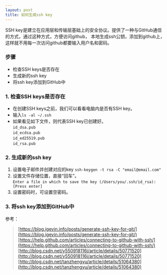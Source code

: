 ```yaml
---
layout: post
title: 如何生成ssh key
---
```


SSH key是建立在应用层和传输层基础上的安全协议。提供了一种与GitHub通信的方式，通过这种方式，方便访问github，
本地生成ssh公钥，添加到github上，这样就不用每一次访问github都要输入用户名和密码。

### 步骤
* 检查SSH keys是否存在
* 生成新的ssh key
* 将ssh key添加到GitHub中<br>

### 1. 检查SSH keys是否存在
* 在创建SSH keys之前，我们可以看看电脑内是否有SSH key。<br>
* 输入`ls -al ~/.ssh` <br>
* 如果看见如下文件，则代表SSH key已创建好。<br>
    `id_dsa.pub`<br>
    `id_ecdsa.pub` <br>
    `id_ed25519.pub` <br>
    `id_rsa.pub` <br>

### 2. 生成新的ssh key
1. 设置电子邮件并创建对应的key<be> 
`ssh-keygen -t rsa -C "email@email.com"`
2. 设置文件存储位置，直接“回车”。<br>
`Enter a file in which to save the key (/Users/you/.ssh/id_rsa): [Press enter]`
3. 设置密码时，可设置空密码。<br>

### 3. 将ssh key添加到GitHub中

参考：
> [https://blog.igevin.info/posts/generate-ssh-key-for-git/](https://blog.igevin.info/posts/generate-ssh-key-for-git/)
> [https://help.github.com/articles/connecting-to-github-with-ssh/](https://help.github.com/articles/connecting-to-github-with-ssh/)
> [http://blog.csdn.net/y550918116j/article/details/50771520](http://blog.csdn.net/y550918116j/article/details/50771520)
> [http://blog.csdn.net/tanzhengyu/article/details/51064380](http://blog.csdn.net/tanzhengyu/article/details/51064380)



